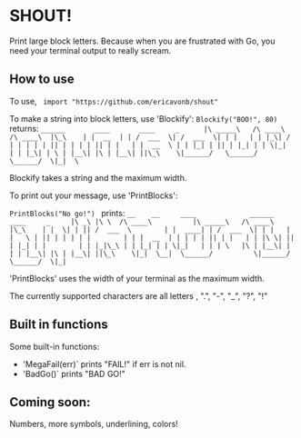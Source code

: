# SHOUT!
Print large block letters. Because when you are frustrated with Go, you need your terminal output to really scream.

## How to use
To use,
`` import "https://github.com/ericavonb/shout"``

To make a string into block letters, use 'Blockify':
``Blockify("BOO!", 80)``
returns:
`` ______       ____       ____     _     
|\ _____\   /\ ____\   /\ ____\  |\_\   
| |  __  | | /  ___  \| /  ___  \| | |  
| | |_\| / | | | | | || | | | | || | |  
| |  __  \ | | |_| | || | |_| | | \|_|  
| | |_\| | \ | |__\| |\ | |__\| ||\_\   
 \|______/   \______/   \______/  \|_|  \ ``
 
 Blockify takes a string and the maximum width.
 
 To print out your message, use 'PrintBlocks':
 
 ``PrintBlocks("No go!") ``
 prints:
 ``__    __     ____             ______       ____     _    
|\ _\ |\ \  /\ ____\          |\ _____\   /\ ____\  |\_\   
| |  \| | || /  ___  \        | |  ____| | /  ___  \| | |  
| |   \ | || | | | | |        | | |  __  | | | | | || | |  
| | |\ \| || | |_| | |        | | |_|\_\ | | |_| | | \|_|  
| | | \   |\ | |__\| |        | | |__\| |\ | |__\| ||\_\   
 \|_|  \__|  \______/          \|______/   \______/  \|_|  ``

'PrintBlocks' uses the width of your terminal as the maximum width.

The currently supported characters are all letters , ".", "-", "_", "?", "!"

## Built in functions
Some built-in functions:
- 'MegaFail(err)` prints "FAIL!" if err is not nil.
- 'BadGo()` prints "BAD GO!"


## Coming soon:
Numbers, more symbols, underlining, colors!	
	

